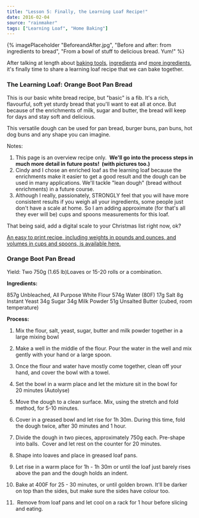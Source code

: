 ```yaml
---
title: "Lesson 5: Finally, the Learning Loaf Recipe!"
date: 2016-02-04
source: "rainmaker"
tags: ["Learning Loaf", "Home Baking"]
---
```

{% imagePlaceholder "BeforeandAfter.jpg", "Before and after: from ingredients to bread", "From a bowl of stuff to delicious bread. Yum!" %}


After talking at length about [baking tools](./BeforeandAfter.jpgbasic-home-bread-bakers-toolkit/), [ingredients](./best-flour-to-buy-grocery-store/) and [more ingredients](./other-3-ingredients-for-great-bread-baking-at-home/), it's finally time to share a learning loaf recipe that we can bake together.

### The Learning Loaf: Orange Boot Pan Bread

This is our basic white bread recipe, but "basic" is a fib. It's a rich, flavourful, soft yet sturdy bread that you'll want to eat all at once. But because of the enrichments of milk, sugar and butter, the bread will keep for days and stay soft and delicious.

This versatile dough can be used for pan bread, burger buns, pan buns, hot dog buns and any shape you can imagine.

Notes:

1. This page is an overview recipe only.  **We'll go into the process steps in much more detail in future posts!  (with pictures too.)**
2. Cindy and I chose an enriched loaf as the learning loaf because the enrichments make it easier to get a good result and the dough can be used in many applications. We'll tackle "lean dough" (bread without enrichments) in a future course.
3. Although I really, passionately, STRONGLY feel that you will have more consistent results if you weigh all your ingredients, some people just don't have a scale at home. So I am adding approximate (for that's all they ever will be) cups and spoons measurements for this loaf.

That being said, add a digital scale to your Christmas list right now, ok?

[An easy to print recipe, including weights in pounds and ounces, and volumes in cups and spoons, is available here.](./OrangeBootPanBreadRecipeCard2.pdf)

### Orange Boot Pan Bread

Yield: Two 750g (1.65 lb)Loaves or 15-20 rolls or a combination.

**Ingredients:**

857g Unbleached, All Purpose White Flour 574g Water (80F) 17g Salt 8g Instant Yeast 34g Sugar 34g Milk Powder 51g Unsalted Butter (cubed, room temperature)

**Process:**

1. Mix the flour, salt, yeast, sugar, butter and milk powder together in a large mixing bowl

2. Make a well in the middle of the flour. Pour the water in the well and mix gently with your hand or a large spoon.

3. Once the flour and water have mostly come together, clean off your hand, and cover the bowl with a towel.

4. Set the bowl in a warm place and let the mixture sit in the bowl for 20 minutes (Autolyse)

5. Move the dough to a clean surface. Mix, using the stretch and fold method, for 5-10 minutes.

6. Cover in a greased bowl and let rise for 1h 30m. During this time, fold the dough twice, after 30 minutes and 1 hour.

7. Divide the dough in two pieces, approximately 750g each. Pre-shape into balls.  Cover and let rest on the counter for 20 minutes.

8. Shape into loaves and place in greased loaf pans.

9. Let rise in a warm place for 1h - 1h 30m or until the loaf just barely rises above the pan and the dough holds an indent.

10. Bake at 400F for 25 - 30 minutes, or until golden brown. It'll be darker on top than the sides, but make sure the sides have colour too.

11.  Remove from loaf pans and let cool on a rack for 1 hour before slicing and eating.
